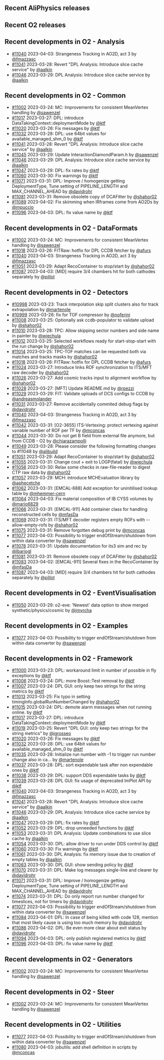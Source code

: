 ## Recent AliPhysics releases
## Recent O2 releases
## Recent developments in O2 - Analysis
- [\#11040](https://github.com/AliceO2Group/AliceO2/pull/11040) 2023-04-03: Strangeness Tracking in AO2D, act 3 by [@fmazzasc](https://github.com/fmazzasc)
- [\#11041](https://github.com/AliceO2Group/AliceO2/pull/11041) 2023-03-28: Revert "DPL Analysis: Introduce slice cache service" by [@aalkin](https://github.com/aalkin)
- [\#11046](https://github.com/AliceO2Group/AliceO2/pull/11046) 2023-03-29: DPL Analysis: Introduce slice cache service by [@aalkin](https://github.com/aalkin)
## Recent developments in O2 - Common
- [\#11002](https://github.com/AliceO2Group/AliceO2/pull/11002) 2023-03-24: MC: Improvements for consistent MeanVertex handling by [@sawenzel](https://github.com/sawenzel)
- [\#11017](https://github.com/AliceO2Group/AliceO2/pull/11017) 2023-03-27: DPL: introduce DataTakingContext::deploymentMode by [@ktf](https://github.com/ktf)
- [\#11020](https://github.com/AliceO2Group/AliceO2/pull/11020) 2023-03-26: Fix messages by [@ktf](https://github.com/ktf)
- [\#11032](https://github.com/AliceO2Group/AliceO2/pull/11032) 2023-03-28: DPL: use 64bit values for available_managed_shm_0 by [@ktf](https://github.com/ktf)
- [\#11041](https://github.com/AliceO2Group/AliceO2/pull/11041) 2023-03-28: Revert "DPL Analysis: Introduce slice cache service" by [@aalkin](https://github.com/aalkin)
- [\#11045](https://github.com/AliceO2Group/AliceO2/pull/11045) 2023-03-29: Update InteractionDiamondParam.h by [@sawenzel](https://github.com/sawenzel)
- [\#11046](https://github.com/AliceO2Group/AliceO2/pull/11046) 2023-03-29: DPL Analysis: Introduce slice cache service by [@aalkin](https://github.com/aalkin)
- [\#11047](https://github.com/AliceO2Group/AliceO2/pull/11047) 2023-03-29: DPL: fix rates by [@ktf](https://github.com/ktf)
- [\#11060](https://github.com/AliceO2Group/AliceO2/pull/11060) 2023-03-30: Fix warnings by [@ktf](https://github.com/ktf)
- [\#11071](https://github.com/AliceO2Group/AliceO2/pull/11071) 2023-03-31: DPL: Improve / homogenize getting DeploymentType, Tune setting of PIPELINE_LENGTH and MAX_CHANNEL_AHEAD by [@davidrohr](https://github.com/davidrohr)
- [\#11081](https://github.com/AliceO2Group/AliceO2/pull/11081) 2023-03-31: Remove obsolete copy of DCAFitter by [@shahor02](https://github.com/shahor02)
- [\#11089](https://github.com/AliceO2Group/AliceO2/pull/11089) 2023-04-02: Fix skimming when IRframes come from AO2Ds by [@mpuccio](https://github.com/mpuccio)
- [\#11096](https://github.com/AliceO2Group/AliceO2/pull/11096) 2023-04-03: DPL: fix value name by [@ktf](https://github.com/ktf)
## Recent developments in O2 - DataFormats
- [\#11002](https://github.com/AliceO2Group/AliceO2/pull/11002) 2023-03-24: MC: Improvements for consistent MeanVertex handling by [@sawenzel](https://github.com/sawenzel)
- [\#11018](https://github.com/AliceO2Group/AliceO2/pull/11018) 2023-03-26: FITRaw: hotfix for DPL CCDB fetcher by [@afurs](https://github.com/afurs)
- [\#11040](https://github.com/AliceO2Group/AliceO2/pull/11040) 2023-04-03: Strangeness Tracking in AO2D, act 3 by [@fmazzasc](https://github.com/fmazzasc)
- [\#11051](https://github.com/AliceO2Group/AliceO2/pull/11051) 2023-03-29: Adapt RecoContainer to stop/start by [@shahor02](https://github.com/shahor02)
- [\#11087](https://github.com/AliceO2Group/AliceO2/pull/11087) 2023-04-03: [MID] require 3/4 chambers hit for both cathodes separately by [@pillot](https://github.com/pillot)
## Recent developments in O2 - Detectors
- [\#10998](https://github.com/AliceO2Group/AliceO2/pull/10998) 2023-03-23: Track interpolation skip split clusters also for track extrapolation by [@martenole](https://github.com/martenole)
- [\#10999](https://github.com/AliceO2Group/AliceO2/pull/10999) 2023-03-26: fix for TOF compressor by [@noferini](https://github.com/noferini)
- [\#11008](https://github.com/AliceO2Group/AliceO2/pull/11008) 2023-03-25: Optionally ask ccdb-populator to validate upload by [@shahor02](https://github.com/shahor02)
- [\#11010](https://github.com/AliceO2Group/AliceO2/pull/11010) 2023-03-28: TPC: Allow skipping sector numbers and side name in painter by [@wiechula](https://github.com/wiechula)
- [\#11012](https://github.com/AliceO2Group/AliceO2/pull/11012) 2023-03-25: Selected workflows ready for start-stop-start with the run change by [@shahor02](https://github.com/shahor02)
- [\#11014](https://github.com/AliceO2Group/AliceO2/pull/11014) 2023-03-25: TPC-TOF matches can be requested both via matches and tracks masks by [@shahor02](https://github.com/shahor02)
- [\#11018](https://github.com/AliceO2Group/AliceO2/pull/11018) 2023-03-26: FITRaw: hotfix for DPL CCDB fetcher by [@afurs](https://github.com/afurs)
- [\#11024](https://github.com/AliceO2Group/AliceO2/pull/11024) 2023-03-27: Introduce links ROF synchronization to ITS/MFT raw decoder by [@shahor02](https://github.com/shahor02)
- [\#11026](https://github.com/AliceO2Group/AliceO2/pull/11026) 2023-03-27: Add cosmic tracks input to alignment workflow by [@shahor02](https://github.com/shahor02)
- [\#11028](https://github.com/AliceO2Group/AliceO2/pull/11028) 2023-03-27: [MFT] Update README.md by [@rpezzi](https://github.com/rpezzi)
- [\#11029](https://github.com/AliceO2Group/AliceO2/pull/11029) 2023-03-29: FIT: Validate uploads of DCS configs to CCDB by [@andreasmolander](https://github.com/andreasmolander)
- [\#11031](https://github.com/AliceO2Group/AliceO2/pull/11031) 2023-03-27: Remove accidentally commited debug flags by [@davidrohr](https://github.com/davidrohr)
- [\#11040](https://github.com/AliceO2Group/AliceO2/pull/11040) 2023-04-03: Strangeness Tracking in AO2D, act 3 by [@fmazzasc](https://github.com/fmazzasc)
- [\#11042](https://github.com/AliceO2Group/AliceO2/pull/11042) 2023-03-31: [O2-3655] ITS-Vertexing: protect vertexing against variable number of ROF per TF by [@mconcas](https://github.com/mconcas)
- [\#11044](https://github.com/AliceO2Group/AliceO2/pull/11044) 2023-03-30: Do not get B field from external file anymore, but from CCDB - O2 by [@chiarazampolli](https://github.com/chiarazampolli)
- [\#11049](https://github.com/AliceO2Group/AliceO2/pull/11049) 2023-03-28: Please consider the following formatting changes to #11048 by [@alibuild](https://github.com/alibuild)
- [\#11051](https://github.com/AliceO2Group/AliceO2/pull/11051) 2023-03-29: Adapt RecoContainer to stop/start by [@shahor02](https://github.com/shahor02)
- [\#11055](https://github.com/AliceO2Group/AliceO2/pull/11055) 2023-03-31: Change cout + exit to LOGP(fatal) by [@wiechula](https://github.com/wiechula)
- [\#11056](https://github.com/AliceO2Group/AliceO2/pull/11056) 2023-03-30: Relax some checks in raw-file-reader to digest CTP raw data by [@shahor02](https://github.com/shahor02)
- [\#11057](https://github.com/AliceO2Group/AliceO2/pull/11057) 2023-03-29: MCH: introduce MCHEvaluation library by [@aphecetche](https://github.com/aphecetche)
- [\#11062](https://github.com/AliceO2Group/AliceO2/pull/11062) 2023-03-31: [EMCAL-688] Add exception for uninitilised lookup table by [@mhemmer-cern](https://github.com/mhemmer-cern)
- [\#11064](https://github.com/AliceO2Group/AliceO2/pull/11064) 2023-04-03: Fix material composition of IB CYSS volumes by [@mario6829](https://github.com/mario6829)
- [\#11066](https://github.com/AliceO2Group/AliceO2/pull/11066) 2023-03-31: [EMCAL-911] Add container class for handling reconstructed cells by [@mfasDa](https://github.com/mfasDa)
- [\#11069](https://github.com/AliceO2Group/AliceO2/pull/11069) 2023-03-31: ITS/MFT decoder registers empty ROFs with --allow-empty-rofs by [@shahor02](https://github.com/shahor02)
- [\#11075](https://github.com/AliceO2Group/AliceO2/pull/11075) 2023-03-31: Remove forgotten debug print by [@mconcas](https://github.com/mconcas)
- [\#11077](https://github.com/AliceO2Group/AliceO2/pull/11077) 2023-04-03: Possibility to trigger endOfStream/shutdown from within data converter by [@sawenzel](https://github.com/sawenzel)
- [\#11078](https://github.com/AliceO2Group/AliceO2/pull/11078) 2023-03-31: Update documentation for its3 sim and rec by [@lbariogl](https://github.com/lbariogl)
- [\#11081](https://github.com/AliceO2Group/AliceO2/pull/11081) 2023-03-31: Remove obsolete copy of DCAFitter by [@shahor02](https://github.com/shahor02)
- [\#11083](https://github.com/AliceO2Group/AliceO2/pull/11083) 2023-04-02: [EMCAL-911] Several fixes in the RecoContainer by [@mfasDa](https://github.com/mfasDa)
- [\#11087](https://github.com/AliceO2Group/AliceO2/pull/11087) 2023-04-03: [MID] require 3/4 chambers hit for both cathodes separately by [@pillot](https://github.com/pillot)
## Recent developments in O2 - EventVisualisation
- [\#11050](https://github.com/AliceO2Group/AliceO2/pull/11050) 2023-03-29: o2-eve: 'Newest' data option to show merged synthetic/physics/cosmic by [@jmyrcha](https://github.com/jmyrcha)
## Recent developments in O2 - Examples
- [\#11077](https://github.com/AliceO2Group/AliceO2/pull/11077) 2023-04-03: Possibility to trigger endOfStream/shutdown from within data converter by [@sawenzel](https://github.com/sawenzel)
## Recent developments in O2 - Framework
- [\#11000](https://github.com/AliceO2Group/AliceO2/pull/11000) 2023-03-23: DPL: workaround limit in number of possible in fly exceptions by [@ktf](https://github.com/ktf)
- [\#11006](https://github.com/AliceO2Group/AliceO2/pull/11006) 2023-03-24: DPL: more Boost::Test removal by [@ktf](https://github.com/ktf)
- [\#11007](https://github.com/AliceO2Group/AliceO2/pull/11007) 2023-03-24: DPL GUI: only keep two strings for the string metrics by [@ktf](https://github.com/ktf)
- [\#11013](https://github.com/AliceO2Group/AliceO2/pull/11013) 2023-03-25: Fix typo in setting timingInfo.globalRunNumberChanged by [@shahor02](https://github.com/shahor02)
- [\#11015](https://github.com/AliceO2Group/AliceO2/pull/11015) 2023-03-24: DPL: demote alarm messages when not running online. by [@ktf](https://github.com/ktf)
- [\#11017](https://github.com/AliceO2Group/AliceO2/pull/11017) 2023-03-27: DPL: introduce DataTakingContext::deploymentMode by [@ktf](https://github.com/ktf)
- [\#11019](https://github.com/AliceO2Group/AliceO2/pull/11019) 2023-03-25: Revert "DPL GUI: only keep two strings for the string metrics" by [@jgrosseo](https://github.com/jgrosseo)
- [\#11020](https://github.com/AliceO2Group/AliceO2/pull/11020) 2023-03-26: Fix messages by [@ktf](https://github.com/ktf)
- [\#11032](https://github.com/AliceO2Group/AliceO2/pull/11032) 2023-03-28: DPL: use 64bit values for available_managed_shm_0 by [@ktf](https://github.com/ktf)
- [\#11035](https://github.com/AliceO2Group/AliceO2/pull/11035) 2023-03-28: Initialize run number with -1 to trigger run number change also in ca… by [@martenole](https://github.com/martenole)
- [\#11037](https://github.com/AliceO2Group/AliceO2/pull/11037) 2023-03-28: DPL: sort expendable task after non expendable ones by [@ktf](https://github.com/ktf)
- [\#11038](https://github.com/AliceO2Group/AliceO2/pull/11038) 2023-03-29: DPL: support DDS expendable tasks by [@ktf](https://github.com/ktf)
- [\#11039](https://github.com/AliceO2Group/AliceO2/pull/11039) 2023-03-28: DPL GUI: fix usage of deprecated ImPlot API by [@ktf](https://github.com/ktf)
- [\#11040](https://github.com/AliceO2Group/AliceO2/pull/11040) 2023-04-03: Strangeness Tracking in AO2D, act 3 by [@fmazzasc](https://github.com/fmazzasc)
- [\#11041](https://github.com/AliceO2Group/AliceO2/pull/11041) 2023-03-28: Revert "DPL Analysis: Introduce slice cache service" by [@aalkin](https://github.com/aalkin)
- [\#11046](https://github.com/AliceO2Group/AliceO2/pull/11046) 2023-03-29: DPL Analysis: Introduce slice cache service by [@aalkin](https://github.com/aalkin)
- [\#11047](https://github.com/AliceO2Group/AliceO2/pull/11047) 2023-03-29: DPL: fix rates by [@ktf](https://github.com/ktf)
- [\#11052](https://github.com/AliceO2Group/AliceO2/pull/11052) 2023-03-29: DPL: drop unneeded functions by [@ktf](https://github.com/ktf)
- [\#11053](https://github.com/AliceO2Group/AliceO2/pull/11053) 2023-03-31: DPL Analysis: Update combinations to use slice cache by [@aalkin](https://github.com/aalkin)
- [\#11054](https://github.com/AliceO2Group/AliceO2/pull/11054) 2023-03-30: DPL: allow driver to run under DDS control by [@ktf](https://github.com/ktf)
- [\#11060](https://github.com/AliceO2Group/AliceO2/pull/11060) 2023-03-30: Fix warnings by [@ktf](https://github.com/ktf)
- [\#11061](https://github.com/AliceO2Group/AliceO2/pull/11061) 2023-03-30: DPL Analysis: fix memory issue due to creation of empty tables by [@aalkin](https://github.com/aalkin)
- [\#11063](https://github.com/AliceO2Group/AliceO2/pull/11063) 2023-03-30: DPL GUI: show sending policy by [@ktf](https://github.com/ktf)
- [\#11070](https://github.com/AliceO2Group/AliceO2/pull/11070) 2023-03-31: DPL: Make log messages single-line and clearer by [@davidrohr](https://github.com/davidrohr)
- [\#11071](https://github.com/AliceO2Group/AliceO2/pull/11071) 2023-03-31: DPL: Improve / homogenize getting DeploymentType, Tune setting of PIPELINE_LENGTH and MAX_CHANNEL_AHEAD by [@davidrohr](https://github.com/davidrohr)
- [\#11074](https://github.com/AliceO2Group/AliceO2/pull/11074) 2023-03-31: DPL: Do only report run number changed for timeslices, not for timers by [@davidrohr](https://github.com/davidrohr)
- [\#11077](https://github.com/AliceO2Group/AliceO2/pull/11077) 2023-04-03: Possibility to trigger endOfStream/shutdown from within data converter by [@sawenzel](https://github.com/sawenzel)
- [\#11084](https://github.com/AliceO2Group/AliceO2/pull/11084) 2023-04-01: DPL: In case of being killed with code 128, mention that most likely cause is using too much memory by [@davidrohr](https://github.com/davidrohr)
- [\#11086](https://github.com/AliceO2Group/AliceO2/pull/11086) 2023-04-02: DPL: Be even more clear about exit status by [@davidrohr](https://github.com/davidrohr)
- [\#11094](https://github.com/AliceO2Group/AliceO2/pull/11094) 2023-04-03: DPL: only publish registered metrics by [@ktf](https://github.com/ktf)
- [\#11096](https://github.com/AliceO2Group/AliceO2/pull/11096) 2023-04-03: DPL: fix value name by [@ktf](https://github.com/ktf)
## Recent developments in O2 - Generators
- [\#11002](https://github.com/AliceO2Group/AliceO2/pull/11002) 2023-03-24: MC: Improvements for consistent MeanVertex handling by [@sawenzel](https://github.com/sawenzel)
## Recent developments in O2 - Steer
- [\#11002](https://github.com/AliceO2Group/AliceO2/pull/11002) 2023-03-24: MC: Improvements for consistent MeanVertex handling by [@sawenzel](https://github.com/sawenzel)
## Recent developments in O2 - Utilities
- [\#11077](https://github.com/AliceO2Group/AliceO2/pull/11077) 2023-04-03: Possibility to trigger endOfStream/shutdown from within data converter by [@sawenzel](https://github.com/sawenzel)
- [\#11080](https://github.com/AliceO2Group/AliceO2/pull/11080) 2023-04-03: jobutils: add shell definition in scripts by [@mconcas](https://github.com/mconcas)
